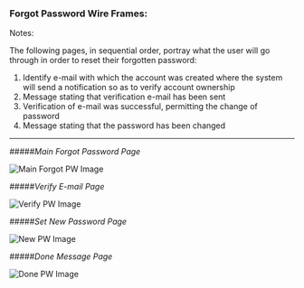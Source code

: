 ### Forgot Password Wire Frames:

Notes:

The following pages, in sequential order, portray what the user will go through in order to reset their forgotten password:

1. Identify e-mail with which the account was created where the system will send a notification so as to verify account ownership
2. Message stating that verification e-mail has been sent
3. Verification of e-mail was successful, permitting the change of password
4. Message stating that the password has been changed

-----
#####_Main Forgot Password Page_

![Main Forgot PW Image](https://trello-attachments.s3.amazonaws.com/5609ba0bb9fa829c13ea3f55/786x649/1f89ed5110d35c3b55bfc3527a66796b/ForgotPass1.PNG)

#####_Verify E-mail Page_

![Verify PW Image](https://trello-attachments.s3.amazonaws.com/5609ba0bb9fa829c13ea3f55/785x651/6f9ad3fa1252c93334a09ba8bfa3b586/ForgotPass2.PNG)

#####_Set New Password Page_

![New PW Image](https://trello-attachments.s3.amazonaws.com/5609ba0bb9fa829c13ea3f55/787x517/6eb20ac557f538a8bcad7d2ffef6f882/ForgotPass3_(recovery).PNG)

#####_Done Message Page_

![Done PW Image](https://trello-attachments.s3.amazonaws.com/5609ba0bb9fa829c13ea3f55/661x519/69451d00bc55400e3be903d8178c88a5/ForgotPass4_(finished).PNG)
